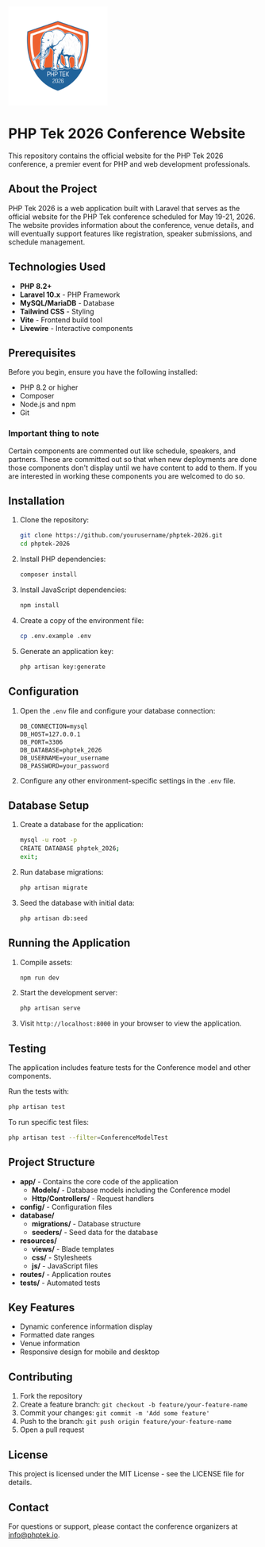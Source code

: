 <img src="public/images/PHPTek2026-Logo_500x500.png" alt="PHP Tek 2026 Logo" width="200" align="center"/>

# PHP Tek 2026 Conference Website

This repository contains the official website for the PHP Tek 2026 conference, a premier event for PHP and web
development professionals.

## About the Project

PHP Tek 2026 is a web application built with Laravel that serves as the official website for the PHP Tek conference
scheduled for May 19-21, 2026. The website provides information about the conference, venue details, and will eventually
support features like registration, speaker submissions, and schedule management.

## Technologies Used

-   **PHP 8.2+**
-   **Laravel 10.x** - PHP Framework
-   **MySQL/MariaDB** - Database
-   **Tailwind CSS** - Styling
-   **Vite** - Frontend build tool
-   **Livewire** - Interactive components

## Prerequisites

Before you begin, ensure you have the following installed:

-   PHP 8.2 or higher
-   Composer
-   Node.js and npm
-   Git

### Important thing to note

Certain components are commented out like schedule, speakers, and partners. These are committed out so that when new
deployments are done those components don't display until we have content to add to them. If you are interested in
working these components you are welcomed to do so.

## Installation

1. Clone the repository:

    ```bash
    git clone https://github.com/yourusername/phptek-2026.git
    cd phptek-2026
    ```

2. Install PHP dependencies:

    ```bash
    composer install
    ```

3. Install JavaScript dependencies:

    ```bash
    npm install
    ```

4. Create a copy of the environment file:

    ```bash
    cp .env.example .env
    ```

5. Generate an application key:
    ```bash
    php artisan key:generate
    ```

## Configuration

1. Open the `.env` file and configure your database connection:

    ```
    DB_CONNECTION=mysql
    DB_HOST=127.0.0.1
    DB_PORT=3306
    DB_DATABASE=phptek_2026
    DB_USERNAME=your_username
    DB_PASSWORD=your_password
    ```

2. Configure any other environment-specific settings in the `.env` file.

## Database Setup

1. Create a database for the application:

    ```bash
    mysql -u root -p
    CREATE DATABASE phptek_2026;
    exit;
    ```

2. Run database migrations:

    ```bash
    php artisan migrate
    ```

3. Seed the database with initial data:
    ```bash
    php artisan db:seed
    ```

## Running the Application

1. Compile assets:

    ```bash
    npm run dev
    ```

2. Start the development server:

    ```bash
    php artisan serve
    ```

3. Visit `http://localhost:8000` in your browser to view the application.

## Testing

The application includes feature tests for the Conference model and other components.

Run the tests with:

```bash
php artisan test
```

To run specific test files:

```bash
php artisan test --filter=ConferenceModelTest
```

## Project Structure

-   **app/** - Contains the core code of the application
    -   **Models/** - Database models including the Conference model
    -   **Http/Controllers/** - Request handlers
-   **config/** - Configuration files
-   **database/**
    -   **migrations/** - Database structure
    -   **seeders/** - Seed data for the database
-   **resources/**
    -   **views/** - Blade templates
    -   **css/** - Stylesheets
    -   **js/** - JavaScript files
-   **routes/** - Application routes
-   **tests/** - Automated tests

## Key Features

-   Dynamic conference information display
-   Formatted date ranges
-   Venue information
-   Responsive design for mobile and desktop

## Contributing

1. Fork the repository
2. Create a feature branch: `git checkout -b feature/your-feature-name`
3. Commit your changes: `git commit -m 'Add some feature'`
4. Push to the branch: `git push origin feature/your-feature-name`
5. Open a pull request

## License

This project is licensed under the MIT License - see the LICENSE file for details.

## Contact

For questions or support, please contact the conference organizers at info@phptek.io.
